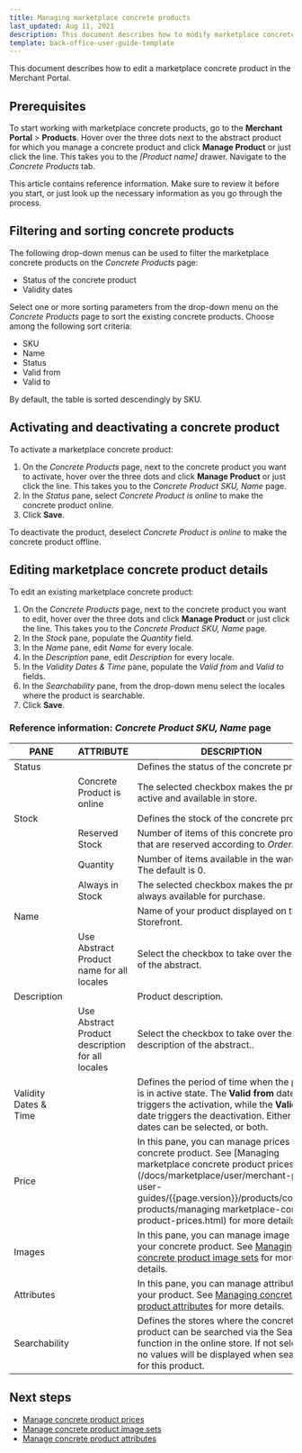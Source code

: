 ```yaml
---
title: Managing marketplace concrete products
last_updated: Aug 11, 2021
description: This document describes how to modify marketplace concrete products in the Merchant Portal.
template: back-office-user-guide-template
---
```


This document describes how to edit a marketplace concrete product in the Merchant Portal.

## Prerequisites

To start working with marketplace concrete products, go to the **Merchant Portal** > **Products**.  Hover over the three dots next to the abstract product for which you manage a concrete product and click **Manage Product** or just click the line. This takes you to the *[Product name]* drawer. Navigate to the *Concrete Products* tab.

This article contains reference information. Make sure to review it before you start, or just look up the necessary information as you go through the process.

## Filtering and sorting concrete products

The following drop-down menus can be used to filter the marketplace concrete products on the *Concrete Products* page:
- Status of the concrete product
- Validity dates

Select one or more sorting parameters from the drop-down menu on the *Concrete Products* page to sort the existing concrete products. Choose among the following sort criteria:
- SKU
- Name
- Status
- Valid from
- Valid to

By default, the table is sorted descendingly by SKU.

## Activating and deactivating a concrete product

To activate a marketplace concrete product:

1. On the *Concrete Products* page, next to the concrete product you want to activate, hover over the three dots and click **Manage Product** or just click the line. This takes you to the *Concrete Product SKU, Name* page.
2. In the *Status* pane, select *Concrete Product is online* to make the concrete product online.
3. Click **Save**.

To deactivate the product, deselect *Concrete Product is online* to make the concrete product offline.

## Editing marketplace concrete product details

To edit an existing marketplace concrete product:

1. On the *Concrete Products* page, next to the concrete product you want to edit, hover over the three dots and click **Manage Product** or just click the line. This takes you to the *Concrete Product SKU, Name* page.
2. In the *Stock* pane, populate the *Quantity* field.
3. In the *Name* pane, edit *Name* for every locale.
4. In the *Description* pane, edit *Description* for every locale.
5. In the *Validity Dates & Time* pane, populate the *Valid from* and *Valid to* fields.
6. In the *Searchability* pane, from the drop-down menu select the locales where the product is searchable.
7. Click **Save**.

### Reference information: *Concrete Product SKU, Name* page

| PANE    | ATTRIBUTE     | DESCRIPTION | REQUIRED? |
| -------------- | ---------------- | ----------- | --------- |
| Status         |                  | Defines the status of the concrete product. |           |
|                |  Concrete Product is online    | The selected checkbox makes the product active and available in store. |               |
| Stock          |                  | Defines the stock of the concrete product. |           |
|                 |   Reserved Stock           | Number of items of this concrete product that are reserved according to *Orders*. |               |
|                  |  Quantity                 | Number of items available in the warehouse. The default is 0. | ✓ |
|                  |  Always in Stock           | The selected checkbox makes the product always available for purchase. |               |
| Name                  |  | Name of your product displayed on the Storefront. | ✓ |
|               |  Use Abstract Product name for all locales   | Select the checkbox to take over the name of the abstract. |              |
| Description           |  | Product description. |           |
|              |  Use Abstract Product description for all locales    | Select the checkbox to take over the description of the abstract.. |       |
| Validity Dates & Time |  | Defines the period of time when the product is in active state. The **Valid from** date triggers the activation, while the **Valid to** date triggers the deactivation. Either no dates can be selected, or both. |           |
| Price                 |  | In this pane, you can manage prices for your concrete product. See [Managing marketplace concrete product prices](/docs/marketplace/user/merchant-portal-user-guides/{{page.version}}/products/concrete-products/managing marketplace-concrete-product-prices.html) for more details. |           |
| Images                |  | In this pane, you can manage image sets for your concrete product. See [Managing concrete product image sets](/docs/marketplace/user/merchant-portal-user-guides/{{page.version}}/products/concrete-products/managing-marketplace-concrete-products-image-sets.html) for more details. |           |
| Attributes            |  | In this pane, you can manage attributes for your product. See [Managing concrete product attributes](/docs/marketplace/user/merchant-portal-user-guides/{{page.version}}/products/concrete-products/managing-marketplace-concrete-product-attributes.html) for more details. |           |
| Searchability         |  | Defines the stores where the concrete product can be searched via the Search function in the online store. If not selected, no values will be displayed when searching for this product. |           |

## Next steps

- [Manage concrete product prices](/docs/marketplace/user/merchant-portal-user-guides/{{page.version}}/products/concrete-products/managing-marketplace-concrete-product-prices.html)
- [Manage concrete product image sets](/docs/marketplace/user/merchant-portal-user-guides/{{page.version}}/products/concrete-products/managing-marketplace-concrete-products-image-sets.html)
- [Manage concrete product attributes](/docs/marketplace/user/merchant-portal-user-guides/{{page.version}}/products/concrete-products/managing-marketplace-concrete-product-attributes.html)
